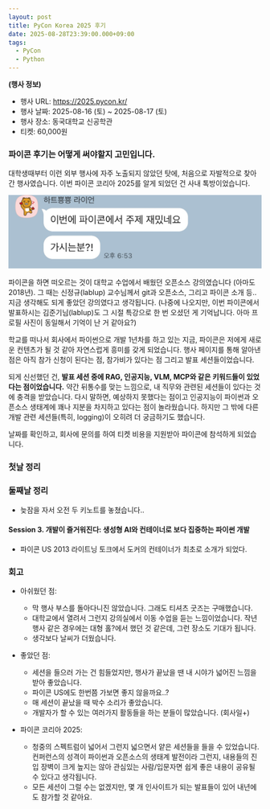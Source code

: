 ```yaml
---
layout: post
title: PyCon Korea 2025 후기
date: 2025-08-28T23:39:00.000+09:00
tags:
  - PyCon
  - Python
---
```

**(행사 정보)**

* 행사 URL: <https://2025.pycon.kr/>
* 행사 날짜: 2025-08-16 (토) ~ 2025-08-17 (토)
* 행사 장소: 동국대학교 신공학관
* 티켓: 60,000원

### 파이콘 후기는 어떻게 써야할지 고민입니다.

대학생때부터 이런 외부 행사에 자주 노출되지 않았던 탓에, 처음으로 자발적으로 찾아간 행사였습니다. 이번 파이콘 코리아 2025를 알게 되었던 건 사내 톡방이었습니다.

![이번에 파이콘에서 주제 재밌네요 가시는분?!](/images/uploads/img_1025.jpg)

파이콘을 하면 떠오르는 것이 대학교 수업에서 배웠던 오픈소스 강의였습니다 (아마도 2018년). 그 때는 신정규(lablup) 교수님께서 git과 오픈소스, 그리고 파이콘 소개 등.. 지금 생각해도 되게 좋았던 강의였다고 생각됩니다. (나중에 나오지만, 이번 파이콘에서 발표하시는 김준기님(lablup)도 그 시절 특강으로 한 번 오셨던 게 기억납니다. 아마 프로필 사진이 동일해서 기억이 난 거 같아요?)

학교를 떠나서 회사에서 파이썬으로 개발 1년차를 하고 있는 지금, 파이콘은 저에게 새로운 컨텐츠가 될 것 같아 자연스럽게 흥미를 갖게 되었습니다. 행사 페이지를 통해 알아낸 점은 아직 참가 신청이 된다는 점, 참가비가 있다는 점 그리고 발표 세션들이었습니다.

되게 신선했던 건, **발표 세션 중에 RAG, 인공지능, VLM, MCP와 같은 키워드들이 있었다는 점이었습니다.** 약간 뒤통수를 맞는 느낌으로, 내 직무와 관련된 세션들이 있다는 것에 충격을 받았습니다. 다시 말하면, 예상하지 못했다는 점이고 인공지능이 파이썬과 오픈소스 생태계에 꽤나 지분을 차지하고 있다는 점이 놀라웠습니다. 하지만 그 밖에 다른 개발 관련 세션들(특히, logging)이 오히려 더 궁금하기도 했습니다.

날짜를 확인하고, 회사에 문의를 하여 티켓 비용을 지원받아 파이콘에 참석하게 되었습니다.

### 첫날 정리


### 둘째날 정리

- 늦잠을 자서 오전 두 키노트를 놓쳤습니다..


#### Session 3. 개발이 즐거워진다: 생성형 AI와 컨테이너로 보다 집중하는 파이썬 개발
- 파이콘 US 2013 라이트닝 토크에서 도커의 컨테이너가 최초로 소개가 되었다.


### 회고

- 아쉬웠던 점:
  - 막 행사 부스를 돌아다니진 않았습니다. 그래도 티셔츠 굿즈는 구매했습니다.
  - 대학교에서 열려서 그런지 강의실에서 이동 수업을 듣는 느낌이었습니다. 작년 행사 같은 경우에는 대형 홀?에서 했던 것 같은데, 그런 장소도 기대가 됩니다.
  - 생각보다 날씨가 더웠습니다.

- 좋았던 점:
  - 세션을 들으러 가는 건 힘들었지만, 행사가 끝났을 땐 내 시야가 넓어진 느낌을 받아 좋았습니다.
  - 파이콘 US에도 한번쯤 가보면 좋지 않을까요..?
  - 매 세션이 끝났을 때 박수 소리가 좋았습니다.
  - 개발자가 할 수 있는 여러가지 활동들을 하는 분들이 많았습니다. (회사일+)

- 파이콘 코리아 2025:
  - 청중의 스펙트럼이 넓어서 그런지 넓으면서 얕은 세션들을 들을 수 있었습니다. 컨퍼런스의 성격이 파이썬과 오픈소스의 생태계 발전이라 그런지, 내용들의 진입 장벽이 크게 높지는 않아 관심있는 사람/입문자면 쉽게 좋은 내용이 공유될 수 있다고 생각됩니다.
  - 모든 세션이 그럴 수는 없겠지만, 몇 개 인사이트가 되는 발표들이 있어 내년에도 참가할 것 같아요.



